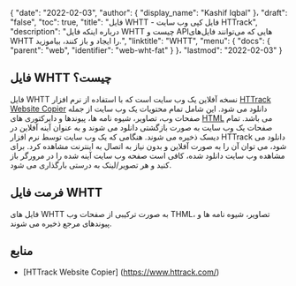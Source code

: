 {
  "date": "2022-02-03",
  "author": {
    "display_name": "Kashif Iqbal"
}،
  "draft": "false",
  "toc": true,
  "title": "فایل WHTT - فایل کپی وب سایت HTTrack",
  "description": "درباره اینکه فایل WHTT چیست و APIهایی که می‌توانند فایل‌های WHTT را ایجاد و باز کنند، بیاموزید.",
  "linktitle": "WHTT",
  "menu": {
    "docs": {
      "parent": "web",
      "identifier": "web-wht-fat"
}
}،
  "lastmod": "2022-02-03"
}

## فایل WHTT چیست؟

فایل WHTT نسخه آفلاین یک وب سایت است که با استفاده از نرم افزار [HTTrack Website Copier](https://www.httrack.com/) دانلود می شود. این شامل تمام محتویات یک وب سایت از جمله صفحات وب، تصاویر، شیوه نامه ها، پیوندها و دایرکتوری های [HTML](/web/html/) می باشد. تمام صفحات یک وب سایت به صورت بازگشتی دانلود می شوند و به عنوان آینه آفلاین در دیسک ذخیره می شوند. هنگامی که یک وب سایت توسط نرم افزار HTTrack دانلود می شود، می توان آن را به صورت آفلاین و بدون نیاز به اتصال به اینترنت مشاهده کرد. برای مشاهده وب سایت دانلود شده، کافی است صفحه وب سایت آینه شده را در مرورگر باز کنید و هر تصویر/لینک به درستی بارگذاری می شود.

## فرمت فایل WHTT

فایل های WHTT به صورت ترکیبی از صفحات وب THML، تصاویر، شیوه نامه ها و پیوندهای مرجع ذخیره می شوند.

## منابع

* [HTTrack Website Copier] (https://www.httrack.com/)


